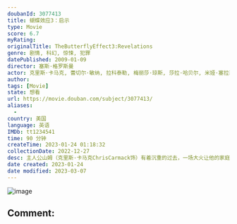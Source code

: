 ```yaml
---
doubanId: 3077413
title: 蝴蝶效应3：启示
type: Movie
score: 6.7
myRating: 
originalTitle: TheButterflyEffect3:Revelations
genre: 剧情, 科幻, 惊悚, 犯罪
datePublished: 2009-01-09
director: 塞斯·格罗斯曼
actor: 克里斯·卡马克, 蕾切尔·敏纳, 拉科泰勒, 梅丽莎·琼斯, 莎拉·哈贝尔, 米娅·塞拉菲诺, 丹尼尔·斯平克
author: 
tags: [Movie]
state: 想看
url: https://movie.douban.com/subject/3077413/
aliases:
  - 
country: 美国
language: 英语
IMDb: tt1234541
time: 90 分钟
createTime: 2023-01-24 01:18:32
collectionDate: 2022-12-27
desc: 主人公山姆（克里斯·卡马克ChrisCarmack饰）有着沉重的过去，一场大火让他的家庭支离破碎，妹妹珍妮（蕾切尔·敏纳RachelMiner饰）也由于自己的失误葬生火海。成年后的山姆在偶...
date created: 2023-01-24
date modified: 2023-03-07
---
```


![image](p2191931872.jpg)

Comment:
---
